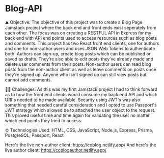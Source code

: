 # Blog-API

⛰️ Objective: The objective of this project was to create a Blog Page Jamstack project where the back end and front ends exist seperately from each other. The focus was on creating a RESTFUL API in Express for my back end with API end points used to access resources such as blog posts and comments. This project has two React front end clients, one for authors and one for non-author users and uses JSON Web Tokens to authenticate both.
Authors can sign-up, create blog posts which can be published or saved as drafts. They're also able to edit posts they've already made and delete user comments from their posts.
Non-author users can read blog posts from the non-author client as well as leave comments on posts once they're signed up.
Anyone who isn't signed up can still view posts but cannot add comments.

💪🏻 Challenges: As this was my first Jamstack project I had to think forward as to how the front end clients would consume my back end API and which URI's needed to be made available. Security using JWT's was also something that needed careful consideration and I opted to use Passport's JWT strategy which allowed be to attached the user object to the request. This proved useful time and time again for validating the user no matter which end points they tried to access.

⚙️ Technologies Used: HTML, CSS, JavaScript, Node.js, Express, Prisma, PostgreSQL, Passport, React

Here's the live non-author client: https://coblog.netlify.app/
And here's the live author client: https://coblogauthor.netlify.app/
